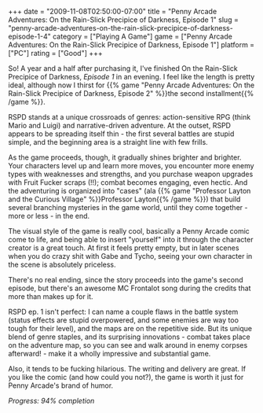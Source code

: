 +++
date = "2009-11-08T02:50:00-07:00"
title = "Penny Arcade Adventures: On the Rain-Slick Precipice of Darkness, Episode 1"
slug = "penny-arcade-adventures-on-the-rain-slick-precipice-of-darkness-episode-1-4"
category = ["Playing A Game"]
game = ["Penny Arcade Adventures: On the Rain-Slick Precipice of Darkness, Episode 1"]
platform = ["PC"]
rating = ["Good"]
+++

So!  A year and a half after purchasing it, I've finished On the Rain-Slick Precipice of Darkness, <i>Episode 1</i> in an evening.  I feel like the length is pretty ideal, although now I thirst for {{% game "Penny Arcade Adventures: On the Rain-Slick Precipice of Darkness, Episode 2" %}}the second installment{{% /game %}}.

RSPD stands at a unique crossroads of genres: action-sensitive RPG (think Mario and Luigi) and narrative-driven adventure.  At the outset, RSPD appears to be spreading itself thin - the first several battles are stupid simple, and the beginning area is a straight line with few frills.

As the game proceeds, though, it gradually shines brighter and brighter.  Your characters level up and learn more moves, you encounter more enemy types with weaknesses and strengths, and you purchase weapon upgrades with Fruit Fucker scraps (!!); combat becomes engaging, even hectic.  And the adventuring is organized into "cases" (ala {{% game "Professor Layton and the Curious Village" %}}Professor Layton{{% /game %}}) that build several branching mysteries in the game world, until they come together - more or less - in the end.

The visual style of the game is really cool, basically a Penny Arcade comic come to life, and being able to insert "yourself" into it through the character creator is a great touch.  At first it feels pretty empty, but in later scenes when you do crazy shit with Gabe and Tycho, seeing your own character in the scene is absolutely priceless.

There's no real ending, since the story proceeds into the game's second episode, but there's an awesome MC Frontalot song during the credits that more than makes up for it.

RSPD ep. 1 isn't perfect: I can name a couple flaws in the battle system (status effects are stupid overpowered, and some enemies are way too tough for their level), and the maps are on the repetitive side.  But its unique blend of genre staples, and its surprising innovations - combat takes place on the adventure map, so you can see and walk around in enemy corpses afterward! - make it a wholly impressive and substantial game.

Also, it tends to be fucking hilarious.  The writing and delivery are great.  If you like the comic (and how could you not?), the game is worth it just for Penny Arcade's brand of humor.

<i>Progress: 94% completion</i>